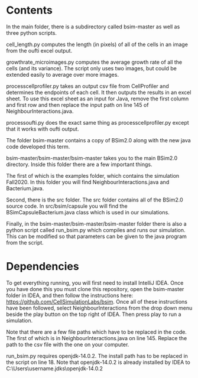 # Contents

In the main folder, there is a subdirectory called bsim-master as well as three python scripts.

cell_length.py computes the length (in pixels) of all of the cells in an image from the oufti excel output.

growthrate_microimages.py computes the average growth rate of all the cells (and its variance).
The script only uses two images, but could be extended easily to average over more images.

processcellprofiler.py takes an output csv file from CellProfiler and determines the endpoints of each cell. It then
outputs the results in an excel sheet. To use this excel sheet as an input for Java, remove the first column and first row 
and then replace the input path on line 145 of NeighbourInteractions.java.

processoufti.py does the exact same thing as processcellprofiler.py except that it works with oufti output.

The folder bsim-master contains a copy of BSim2.0 along with the new java code developed this term.

bsim-master/bsim-master/bsim-master takes you to the main BSim2.0 directory. 
Inside this folder there are a few important things. 

The first of which is the examples folder, which contains the simulation Fall2020. In this folder you will find
NeighbourInteractions.java and Bacterium.java.

Second, there is the src folder. The src folder contains all of the BSim2.0 source code. In src/bsim/capsule you will find
the BSimCapsuleBacterium.java class which is used in our simulations.

Finally, in the bsim-master/bsim-master/bsim-master folder there is also a python script called run_bsim.py which
compiles and runs our simulation. This can be modified so that parameters can be given to the java program from the script.

# Dependencies

To get everything running, you will first need to install IntelliJ IDEA. Once you have done this
you must clone this repository, open the bsim-master folder in IDEA, and then follow the instructions here:
https://github.com/CellSimulationLabs/bsim. Once all of these instructions have been followed, 
select NeighbourInteractions from the drop down menu beside the play button on the top right of IDEA.
Then press play to run a simulation.

Note that there are a few file paths which have to be replaced in the code. The first of which is in NeighbourInteractions.java
on line 145. Replace the path to the csv file with the one on your computer.

run_bsim.py requires openjdk-14.0.2. The install path has to be replaced in the script on line 18.
Note that openjdk-14.0.2 is already installed by IDEA to C:\Users\username\.jdks\openjdk-14.0.2




